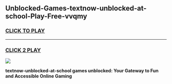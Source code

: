 
## Unblocked-Games-textnow-unblocked-at-school-Play-Free-vvqmy
<h3>
<a href="https://premium76.site?title=textnow-unblocked-at-school&ref=23A">CLICK TO PLAY</a></h3>
<hr>

<h3>
<a href="https://premium76.site?title=textnow-unblocked-at-school&ref=23A">CLICK 2 PLAY</a>
  
</h3>

<a href="https://premium76.site?title=textnow-unblocked-at-school&ref=23A"><img src="https://clearcache.store/games.png"></a>


**textnow-unblocked-at-school games unblocked: Your Gateway to Fun and Accessible Online Gaming**
